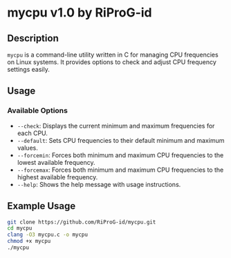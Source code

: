 # mycpu v1.0 by RiProG-id

## Description
`mycpu` is a command-line utility written in C for managing CPU frequencies on Linux systems. It provides options to check and adjust CPU frequency settings easily.

## Usage
### Available Options
- `--check`: Displays the current minimum and maximum frequencies for each CPU.
- `--default`: Sets CPU frequencies to their default minimum and maximum values.
- `--forcemin`: Forces both minimum and maximum CPU frequencies to the lowest available frequency.
- `--forcemax`: Forces both minimum and maximum CPU frequencies to the highest available frequency.
- `--help`: Shows the help message with usage instructions.

## Example Usage
```bash
git clone https://github.com/RiProG-id/mycpu.git
cd mycpu
clang -O3 mycpu.c -o mycpu
chmod +x mycpu
./mycpu
```
